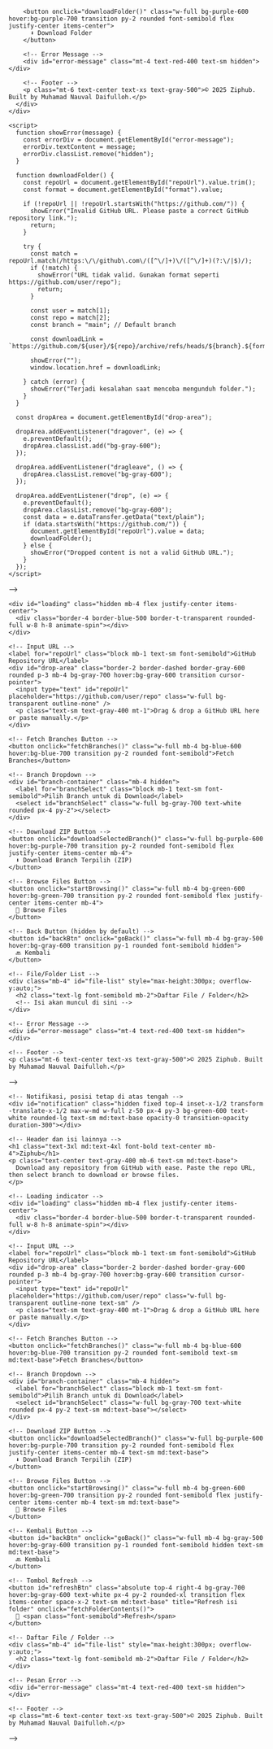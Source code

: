 <!-- opsi 1 -->

<!-- <!DOCTYPE html>
<html lang="en">
  <head>
    <meta charset="UTF-8" />
    <meta name="viewport" content="width=device-width, initial-scale=1.0" />
    <title>Ziphub</title>
    <link href="https://cdn.jsdelivr.net/npm/tailwindcss@2.2.19/dist/tailwind.min.css" rel="stylesheet">
    <script src="https://cdn.jsdelivr.net/npm/axios/dist/axios.min.js"></script>
  </head>
  <body class="bg-gray-900 text-white">
    <div class="flex items-center justify-center min-h-screen px-4">
      <div class="bg-gray-800 rounded-lg shadow-lg p-8 w-full max-w-xl">
        <h1 class="text-3xl font-bold text-center mb-4">Ziphub</h1>
        <p class="text-center text-gray-400 mb-6">Download any folder from GitHub with ease. Paste the repo URL, select format, and download.</p>

        <!-- Input Field (with Drag & Drop area)
        <label for="repoUrl" class="block mb-1 text-sm font-semibold">GitHub Repository URL</label>
        <div id="drop-area" class="border-2 border-dashed border-gray-600 rounded p-3 mb-4 bg-gray-700 hover:bg-gray-600 transition cursor-pointer">
          <input type="text" id="repoUrl" placeholder="https://github.com/user/repo" class="w-full bg-transparent outline-none" />
          <p class="text-sm text-gray-400 mt-1">Drag & drop a GitHub URL here or paste manually.</p>
        </div>

        <!-- Select Format
        <label for="format" class="block mb-1 text-sm font-semibold">Download Format</label>
        <select id="format" class="w-full mb-6 bg-gray-700 text-white rounded px-4 py-2">
          <option value="zip">ZIP</option>
          <option value="tar.gz">TAR.GZ</option>
          <option value="tar">TAR</option>
        </select>

        <!-- Download Button -->
        <button onclick="downloadFolder()" class="w-full bg-purple-600 hover:bg-purple-700 transition py-2 rounded font-semibold flex justify-center items-center">
          ⬇️ Download Folder
        </button>

        <!-- Error Message -->
        <div id="error-message" class="mt-4 text-red-400 text-sm hidden"></div>

        <!-- Footer -->
        <p class="mt-6 text-center text-xs text-gray-500">© 2025 Ziphub. Built by Muhamad Nauval Daifulloh.</p>
      </div>
    </div>

    <script>
      function showError(message) {
        const errorDiv = document.getElementById("error-message");
        errorDiv.textContent = message;
        errorDiv.classList.remove("hidden");
      }

      function downloadFolder() {
        const repoUrl = document.getElementById("repoUrl").value.trim();
        const format = document.getElementById("format").value;

        if (!repoUrl || !repoUrl.startsWith("https://github.com/")) {
          showError("Invalid GitHub URL. Please paste a correct GitHub repository link.");
          return;
        }

        try {
          const match = repoUrl.match(/https:\/\/github\.com\/([^\/]+)\/([^\/]+)(?:\/|$)/);
          if (!match) {
            showError("URL tidak valid. Gunakan format seperti https://github.com/user/repo");
            return;
          }

          const user = match[1];
          const repo = match[2];
          const branch = "main"; // Default branch

          const downloadLink = `https://github.com/${user}/${repo}/archive/refs/heads/${branch}.${format}`;

          showError("");
          window.location.href = downloadLink;

        } catch (error) {
          showError("Terjadi kesalahan saat mencoba mengunduh folder.");
        }
      }

      const dropArea = document.getElementById("drop-area");

      dropArea.addEventListener("dragover", (e) => {
        e.preventDefault();
        dropArea.classList.add("bg-gray-600");
      });

      dropArea.addEventListener("dragleave", () => {
        dropArea.classList.remove("bg-gray-600");
      });

      dropArea.addEventListener("drop", (e) => {
        e.preventDefault();
        dropArea.classList.remove("bg-gray-600");
        const data = e.dataTransfer.getData("text/plain");
        if (data.startsWith("https://github.com/")) {
          document.getElementById("repoUrl").value = data;
          downloadFolder();
        } else {
          showError("Dropped content is not a valid GitHub URL.");
        }
      });
    </script>
  </body>
</html> 
 -->























<!-- opsi ke dua -->


<!-- 

<!DOCTYPE html>
<html lang="en">
<head>
<meta charset="UTF-8" />
<meta name="viewport" content="width=device-width, initial-scale=1.0" />
<title>Ziphub</title>
<link href="https://cdn.jsdelivr.net/npm/tailwindcss@2.2.19/dist/tailwind.min.css" rel="stylesheet" />
<script src="https://cdn.jsdelivr.net/npm/axios/dist/axios.min.js"></script>
</head>
<body class="bg-gray-900 text-white">
<div class="flex items-center justify-center min-h-screen px-4">
  <div class="bg-gray-800 rounded-lg shadow-lg p-8 w-full max-w-xl overflow-y-auto">
    <h1 class="text-3xl font-bold text-center mb-4">Ziphub</h1>
    <p class="text-center text-gray-400 mb-6">Download any repository from GitHub with ease. Paste the repo URL, then select branch to download or browse files.</p>

    <!-- Loading Indicator -->
    <div id="loading" class="hidden mb-4 flex justify-center items-center">
      <div class="border-4 border-blue-500 border-t-transparent rounded-full w-8 h-8 animate-spin"></div>
    </div>

    <!-- Input URL -->
    <label for="repoUrl" class="block mb-1 text-sm font-semibold">GitHub Repository URL</label>
    <div id="drop-area" class="border-2 border-dashed border-gray-600 rounded p-3 mb-4 bg-gray-700 hover:bg-gray-600 transition cursor-pointer">
      <input type="text" id="repoUrl" placeholder="https://github.com/user/repo" class="w-full bg-transparent outline-none" />
      <p class="text-sm text-gray-400 mt-1">Drag & drop a GitHub URL here or paste manually.</p>
    </div>

    <!-- Fetch Branches Button -->
    <button onclick="fetchBranches()" class="w-full mb-4 bg-blue-600 hover:bg-blue-700 transition py-2 rounded font-semibold">Fetch Branches</button>

    <!-- Branch Dropdown -->
    <div id="branch-container" class="mb-4 hidden">
      <label for="branchSelect" class="block mb-1 text-sm font-semibold">Pilih Branch untuk di Download</label>
      <select id="branchSelect" class="w-full bg-gray-700 text-white rounded px-4 py-2"></select>
    </div>

    <!-- Download ZIP Button -->
    <button onclick="downloadSelectedBranch()" class="w-full bg-purple-600 hover:bg-purple-700 transition py-2 rounded font-semibold flex justify-center items-center mb-4">
      ⬇️ Download Branch Terpilih (ZIP)
    </button>

    <!-- Browse Files Button -->
    <button onclick="startBrowsing()" class="w-full mb-4 bg-green-600 hover:bg-green-700 transition py-2 rounded font-semibold flex justify-center items-center mb-4">
      📂 Browse Files
    </button>

    <!-- Back Button (hidden by default) -->
    <button id="backBtn" onclick="goBack()" class="w-full mb-4 bg-gray-500 hover:bg-gray-600 transition py-1 rounded font-semibold hidden">
      🔙 Kembali
    </button>

    <!-- File/Folder List -->
    <div class="mb-4" id="file-list" style="max-height:300px; overflow-y:auto;">
      <h2 class="text-lg font-semibold mb-2">Daftar File / Folder</h2>
      <!-- Isi akan muncul di sini -->
    </div>

    <!-- Error Message -->
    <div id="error-message" class="mt-4 text-red-400 text-sm hidden"></div>

    <!-- Footer -->
    <p class="mt-6 text-center text-xs text-gray-500">© 2025 Ziphub. Built by Muhamad Nauval Daifulloh.</p>
  </div>
</div>

<script>
  let currentRepo = { user: "", repo: "" };
  let currentBranch = "";
  let currentPath = ""; // Path folder saat ini
  let historyStack = []; // Untuk navigasi folder

  function showError(message) {
    const errorDiv = document.getElementById("error-message");
    errorDiv.textContent = message;
    errorDiv.classList.remove("hidden");
  }

  function hideError() {
    document.getElementById("error-message").classList.add("hidden");
  }

  async function fetchBranches() {
    document.getElementById("loading").classList.remove("hidden");
    hideError();
    document.getElementById("file-list").innerHTML = "";
    currentPath = "";
    document.getElementById("backBtn").classList.add("hidden");
    historyStack = [];

    const url = document.getElementById("repoUrl").value.trim();
    if (!url.startsWith("https://github.com/")) {
      showError("URL tidak valid. Pastikan menggunakan format https://github.com/user/repo");
      document.getElementById("loading").classList.add("hidden");
      return;
    }
    const match = url.match(/https:\/\/github\.com\/([^\/]+)\/([^\/]+)(?:\/|$)/);
    if (!match) {
      showError("URL tidak valid. Pastikan menggunakan format https://github.com/user/repo");
      document.getElementById("loading").classList.add("hidden");
      return;
    }
    currentRepo.user = match[1];
    currentRepo.repo = match[2];

    try {
      const response = await fetch(`https://api.github.com/repos/${currentRepo.user}/${currentRepo.repo}`);
      if (!response.ok) {
        showError("Gagal mengambil data repository. Pastikan repository publik dan URL benar.");
        return;
      }
      const branches = await fetchBranchesList(currentRepo.user, currentRepo.repo);
      if (branches.length === 0) {
        showError("Tidak ditemukan branch untuk repository ini.");
        document.getElementById("branch-container").classList.add("hidden");
        return;
      }
      populateBranchDropdown(branches);
      document.getElementById("branch-container").classList.remove("hidden");
      hideError();
    } catch (error) {
      showError("Terjadi kesalahan saat mengambil data repository.");
      console.error(error);
    } finally {
      document.getElementById("loading").classList.add("hidden");
    }
  }

  async function fetchBranchesList(user, repo) {
    const url = `https://api.github.com/repos/${user}/${repo}/branches`;
    try {
      const res = await fetch(url);
      if (res.ok) {
        const branches = await res.json();
        return branches.map(b => b.name);
      } else {
        showError("Gagal mengambil daftar branch.");
      }
    } catch (err) {
      console.error(err);
      showError("Terjadi kesalahan saat mengambil daftar branch.");
    }
    return [];
  }

  function populateBranchDropdown(branches) {
    const select = document.getElementById("branchSelect");
    select.innerHTML = "";
    branches.forEach(branch => {
      const option = document.createElement("option");
      option.value = branch;
      option.textContent = branch;
      select.appendChild(option);
    });
  }

  function downloadSelectedBranch() {
    hideError();
    const branch = document.getElementById("branchSelect").value;
    if (!branch) {
      showError("Pilih branch terlebih dahulu.");
      return;
    }
    const urlZip = `https://github.com/${currentRepo.user}/${currentRepo.repo}/archive/refs/heads/${branch}.zip`;
    const link = document.createElement('a');
    link.href = urlZip;
    link.download = `${currentRepo.repo}-${branch}.zip`;
    document.body.appendChild(link);
    link.click();
    document.body.removeChild(link);
  }

  // Fungsi untuk mulai browsing dari root
  function startBrowsing() {
    // Pastikan branch sudah dipilih
    const branch = document.getElementById("branchSelect").value;
    if (!branch) {
      showError("Pilih branch terlebih dahulu");
      return;
    }
    currentPath = "";
    historyStack = [];
    document.getElementById("backBtn").classList.add("hidden");
    fetchFolderContents();
  }

  // Fungsi fetch isi folder
  async function fetchFolderContents() {
    document.getElementById("loading").classList.remove("hidden");
    hideError();

    const branch = document.getElementById("branchSelect").value;
    if (!branch) {
      showError("Pilih branch terlebih dahulu");
      document.getElementById("loading").classList.add("hidden");
      return;
    }

    try {
      const url = `https://api.github.com/repos/${currentRepo.user}/${currentRepo.repo}/contents/${currentPath}?ref=${branch}`;
      const res = await fetch(url);
      if (!res.ok) throw new Error("Gagal mengambil isi folder");
      const data = await res.json();
      displayFiles(data);
    } catch (err) {
      showError(err.message);
    } finally {
      document.getElementById("loading").classList.add("hidden");
    }
  }

  function displayFiles(items) {
    const container = document.getElementById("file-list");
    container.innerHTML = "<h2 class='text-lg font-semibold mb-2'>Daftar File / Folder</h2>";

    if (!items || items.length === 0) {
      container.innerHTML += "<p class='text-sm'>Folder kosong.</p>";
      return;
    }

    // Tampilkan tombol "Kembali" jika tidak di root
    const backBtn = document.getElementById("backBtn");
    if (currentPath) {
      backBtn.classList.remove("hidden");
    } else {
      backBtn.classList.add("hidden");
    }

    items.forEach(item => {
      const el = document.createElement("div");
      el.className = "flex justify-between items-center p-2 bg-gray-700 rounded mb-1";

      // Nama folder/file
      const nameSpan = document.createElement("span");
      nameSpan.textContent = item.name;
      nameSpan.className = "cursor-pointer";

      if (item.type === "dir") {
        nameSpan.className += " font-semibold text-blue-400";
        nameSpan.onclick = () => {
          // Push current path ke history
          if (!currentPath) {
            currentPath = "";
          }
          historyStack.push(currentPath);
          currentPath = item.path;
          fetchFolderContents();
        };
      } else {
        // File, bisa di klik untuk download
        nameSpan.className += " hover:underline";
        nameSpan.onclick = () => {
          // langsung download
          if (item.download_url) {
            window.open(item.download_url, "_blank");
          } else {
            alert("File tidak tersedia untuk di download");
          }
        };
      }

      // Tombol download
      const btnDownload = document.createElement("button");
      btnDownload.textContent = "Download";
      btnDownload.className = "ml-2 bg-green-500 px-2 py-1 rounded text-sm";
      btnDownload.onclick = () => {
        if (item.download_url) {
          window.open(item.download_url, "_blank");
        } else {
          alert("File tidak tersedia untuk di download");
        }
      };

      el.appendChild(nameSpan);
      el.appendChild(btnDownload);
      container.appendChild(el);
    });
  }

  // Fungsi kembali ke folder sebelumnya
  function goBack() {
    if (historyStack.length > 0) {
      currentPath = historyStack.pop();
      fetchFolderContents();
    } else {
      currentPath = "";
      fetchFolderContents();
    }
  }

</script>
</body>
</html> -->

















































<!-- <!-- opsi finalprojekct -->


<!DOCTYPE html>
<html lang="en">
<head>
<meta charset="UTF-8" />
<meta name="viewport" content="width=device-width, initial-scale=1.0" />
<title>Ziphub</title>
<!-- Tailwind CSS -->
<link href="https://cdn.jsdelivr.net/npm/tailwindcss@2.2.19/dist/tailwind.min.css" rel="stylesheet" />
<script src="https://cdn.jsdelivr.net/npm/axios/dist/axios.min.js"></script>
</head>
<body class="bg-gray-900 text-white min-h-screen flex items-center justify-center px-4">
  <div class="bg-gray-800 rounded-lg shadow-lg p-6 sm:p-8 w-full max-w-xl relative overflow-hidden">

    <!-- Notifikasi, posisi tetap di atas tengah -->
    <div id="notification" class="hidden fixed top-4 inset-x-1/2 transform -translate-x-1/2 max-w-md w-full z-50 px-4 py-3 bg-green-600 text-white rounded-lg text-sm md:text-base opacity-0 transition-opacity duration-300"></div>

    <!-- Header dan isi lainnya -->
    <h1 class="text-3xl md:text-4xl font-bold text-center mb-4">Ziphub</h1>
    <p class="text-center text-gray-400 mb-6 text-sm md:text-base">
      Download any repository from GitHub with ease. Paste the repo URL, then select branch to download or browse files.
    </p>

    <!-- Loading indicator -->
    <div id="loading" class="hidden mb-4 flex justify-center items-center">
      <div class="border-4 border-blue-500 border-t-transparent rounded-full w-8 h-8 animate-spin"></div>
    </div>

    <!-- Input URL -->
    <label for="repoUrl" class="block mb-1 text-sm font-semibold">GitHub Repository URL</label>
    <div id="drop-area" class="border-2 border-dashed border-gray-600 rounded p-3 mb-4 bg-gray-700 hover:bg-gray-600 transition cursor-pointer">
      <input type="text" id="repoUrl" placeholder="https://github.com/user/repo" class="w-full bg-transparent outline-none text-sm" />
      <p class="text-sm text-gray-400 mt-1">Drag & drop a GitHub URL here or paste manually.</p>
    </div>

    <!-- Fetch Branches Button -->
    <button onclick="fetchBranches()" class="w-full mb-4 bg-blue-600 hover:bg-blue-700 transition py-2 rounded font-semibold text-sm md:text-base">Fetch Branches</button>

    <!-- Branch Dropdown -->
    <div id="branch-container" class="mb-4 hidden">
      <label for="branchSelect" class="block mb-1 text-sm font-semibold">Pilih Branch untuk di Download</label>
      <select id="branchSelect" class="w-full bg-gray-700 text-white rounded px-4 py-2 text-sm md:text-base"></select>
    </div>

    <!-- Download ZIP Button -->
    <button onclick="downloadSelectedBranch()" class="w-full bg-purple-600 hover:bg-purple-700 transition py-2 rounded font-semibold flex justify-center items-center mb-4 text-sm md:text-base">
      ⬇️ Download Branch Terpilih (ZIP)
    </button>

    <!-- Browse Files Button -->
    <button onclick="startBrowsing()" class="w-full mb-4 bg-green-600 hover:bg-green-700 transition py-2 rounded font-semibold flex justify-center items-center mb-4 text-sm md:text-base">
      📂 Browse Files
    </button>

    <!-- Kembali Button -->
    <button id="backBtn" onclick="goBack()" class="w-full mb-4 bg-gray-500 hover:bg-gray-600 transition py-1 rounded font-semibold hidden text-sm md:text-base">
      🔙 Kembali
    </button>

    <!-- Tombol Refresh -->
    <button id="refreshBtn" class="absolute top-4 right-4 bg-gray-700 hover:bg-gray-600 text-white px-4 py-2 rounded-xl transition flex items-center space-x-2 text-sm md:text-base" title="Refresh isi folder" onclick="fetchFolderContents()">
      🔄 <span class="font-semibold">Refresh</span>
    </button>

    <!-- Daftar File / Folder -->
    <div class="mb-4" id="file-list" style="max-height:300px; overflow-y:auto;">
      <h2 class="text-lg font-semibold mb-2">Daftar File / Folder</h2>
    </div>

    <!-- Pesan Error -->
    <div id="error-message" class="mt-4 text-red-400 text-sm hidden"></div>

    <!-- Footer -->
    <p class="mt-6 text-center text-xs text-gray-500">© 2025 Ziphub. Built by Muhamad Nauval Daifulloh.</p>
  </div>

<script>
let currentRepo = { user: "", repo: "" };
let currentBranch = "";
let currentPath = "";
let historyStack = [];

function showError(message) {
  const errorDiv = document.getElementById("error-message");
  errorDiv.textContent = message;
  errorDiv.classList.remove("hidden");
}

function hideError() {
  document.getElementById("error-message").classList.add("hidden");
}

// Fungsi tampilkan notifikasi dengan animasi fade
function showNotification(message) {
  const notif = document.getElementById('notification');
  notif.textContent = message;
  notif.classList.remove('hidden');
  // Mengaktifkan fade-in
  notif.classList.remove('opacity-0');
  notif.classList.add('opacity-100');

  // Setelah 3 detik, fade out
  setTimeout(() => {
    notif.classList.remove('opacity-100');
    notif.classList.add('opacity-0');
    // Setelah fade out, sembunyikan
    setTimeout(() => {
      notif.classList.add('hidden');
    }, 300); // Durasi fade out
  }, 6000); // Tunda 3 detik
}

async function fetchBranches() {
  document.getElementById("loading").classList.remove("hidden");
  hideError();
  document.getElementById("file-list").innerHTML = "";
  currentPath = "";
  document.getElementById("backBtn").classList.add("hidden");
  historyStack = [];

  const url = document.getElementById("repoUrl").value.trim();
  if (!url.startsWith("https://github.com/")) {
    showError("URL tidak valid. Pastikan menggunakan format https://github.com/user/repo");
    document.getElementById("loading").classList.add("hidden");
    return;
  }
  const match = url.match(/https:\/\/github\.com\/([^\/]+)\/([^\/]+)(?:\/|$)/);
  if (!match) {
    showError("URL tidak valid. Pastikan menggunakan format https://github.com/user/repo");
    document.getElementById("loading").classList.add("hidden");
    return;
  }
  currentRepo.user = match[1];
  currentRepo.repo = match[2];

  try {
    const response = await fetch(`https://api.github.com/repos/${currentRepo.user}/${currentRepo.repo}`);
    if (!response.ok) {
      showError("Gagal mengambil data repository. Pastikan repository publik dan URL benar.");
      return;
    }
    const branches = await fetchBranchesList(currentRepo.user, currentRepo.repo);
    if (branches.length === 0) {
      showError("Tidak ditemukan branch untuk repository ini.");
      document.getElementById("branch-container").classList.add("hidden");
      return;
    }
    populateBranchDropdown(branches);
    document.getElementById("branch-container").classList.remove("hidden");
    hideError();
  } catch (error) {
    showError("Terjadi kesalahan saat mengambil data repository.");
    console.error(error);
  } finally {
    document.getElementById("loading").classList.add("hidden");
  }
}

async function fetchBranchesList(user, repo) {
  const url = `https://api.github.com/repos/${user}/${repo}/branches`;
  try {
    const res = await fetch(url);
    if (res.ok) {
      const branches = await res.json();
      return branches.map(b => b.name);
    } else {
      showError("Gagal mengambil daftar branch.");
    }
  } catch (err) {
    console.error(err);
    showError("Terjadi kesalahan saat mengambil daftar branch.");
  }
  return [];
}

function populateBranchDropdown(branches) {
  const select = document.getElementById("branchSelect");
  select.innerHTML = "";
  branches.forEach(branch => {
    const option = document.createElement("option");
    option.value = branch;
    option.textContent = branch;
    select.appendChild(option);
  });
}

function downloadSelectedBranch() {
  hideError();
  const branch = document.getElementById("branchSelect").value;
  if (!branch) {
    showError("Pilih branch terlebih dahulu.");
    return;
  }
  const urlZip = `https://github.com/${currentRepo.user}/${currentRepo.repo}/archive/refs/heads/${branch}.zip`;
  const link = document.createElement('a');
  link.href = urlZip;
  link.download = `${currentRepo.repo}-${branch}.zip`;
  document.body.appendChild(link);
  link.click();
  document.body.removeChild(link);
  showNotification("Terima kasih, file sudah di download, mohon tunggu sebentar....!");
}

function startBrowsing() {
  const branch = document.getElementById("branchSelect").value;
  if (!branch) {
    showError("Pilih branch terlebih dahulu");
    return;
  }
  currentPath = "";
  historyStack = [];
  document.getElementById("backBtn").classList.add("hidden");
  fetchFolderContents();
}

async function fetchFolderContents() {
  document.getElementById("loading").classList.remove("hidden");
  hideError();

  const branch = document.getElementById("branchSelect").value;
  if (!branch) {
    showError("Pilih branch terlebih dahulu");
    document.getElementById("loading").classList.add("hidden");
    return;
  }

  try {
    const url = `https://api.github.com/repos/${currentRepo.user}/${currentRepo.repo}/contents/${currentPath}?ref=${branch}`;
    const res = await fetch(url);
    if (!res.ok) throw new Error("Gagal mengambil isi folder");
    const data = await res.json();
    displayFiles(data);
  } catch (err) {
    showError(err.message);
  } finally {
    document.getElementById("loading").classList.add("hidden");
  }
}

function displayFiles(items) {
  const container = document.getElementById("file-list");
  container.innerHTML = "<h2 class='text-lg font-semibold mb-2'>Daftar File / Folder</h2>";

  if (!items || items.length === 0) {
    container.innerHTML += "<p class='text-sm'>Folder kosong.</p>";
    return;
  }

  // Tampilkan tombol "Kembali" jika tidak di root
  const backBtn = document.getElementById("backBtn");
  if (currentPath) {
    backBtn.classList.remove("hidden");
  } else {
    backBtn.classList.add("hidden");
  }

  // Tampilkan file/folder
  items.forEach(item => {
    const el = document.createElement("div");
    el.className = "flex justify-between items-center p-2 bg-gray-700 rounded mb-1";

    const nameSpan = document.createElement("span");
    nameSpan.textContent = item.name;
    nameSpan.className = "cursor-pointer flex-1";

    if (item.type === "dir") {
      nameSpan.classList.add("font-semibold", "text-blue-400");
      nameSpan.onclick = () => {
        if (!currentPath) currentPath = "";
        historyStack.push(currentPath);
        currentPath = item.path;
        fetchFolderContents();
      };
    } else {
      nameSpan.classList.add("hover:underline");
      nameSpan.onclick = () => handleFileDownload(item.download_url);
    }

    const btnDownload = document.createElement("button");
    btnDownload.textContent = "Download";
    btnDownload.className = "ml-2 bg-green-500 px-2 py-1 rounded text-sm";
    btnDownload.onclick = () => {
      if (item.download_url) handleFileDownload(item.download_url);
    };

    el.appendChild(nameSpan);
    el.appendChild(btnDownload);
    container.appendChild(el);
  });
}

function handleFileDownload(url) {
  if (url) {
    window.open(url, "_blank");
    showNotification("Terima kasih, file sudah di download, mohon tunggu sebentar dan jangan lupa ikuti github saya!");
  } else {
    alert("File tidak tersedia untuk di download");
  }
}

function goBack() {
  if (historyStack.length > 0) {
    currentPath = historyStack.pop();
    fetchFolderContents();
  } else {
    currentPath = "";
    fetchFolderContents();
  }
}
</script>
</body>
</html> -->